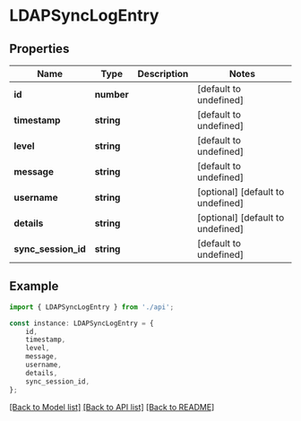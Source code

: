 # LDAPSyncLogEntry


## Properties

Name | Type | Description | Notes
------------ | ------------- | ------------- | -------------
**id** | **number** |  | [default to undefined]
**timestamp** | **string** |  | [default to undefined]
**level** | **string** |  | [default to undefined]
**message** | **string** |  | [default to undefined]
**username** | **string** |  | [optional] [default to undefined]
**details** | **string** |  | [optional] [default to undefined]
**sync_session_id** | **string** |  | [default to undefined]

## Example

```typescript
import { LDAPSyncLogEntry } from './api';

const instance: LDAPSyncLogEntry = {
    id,
    timestamp,
    level,
    message,
    username,
    details,
    sync_session_id,
};
```

[[Back to Model list]](../README.md#documentation-for-models) [[Back to API list]](../README.md#documentation-for-api-endpoints) [[Back to README]](../README.md)
